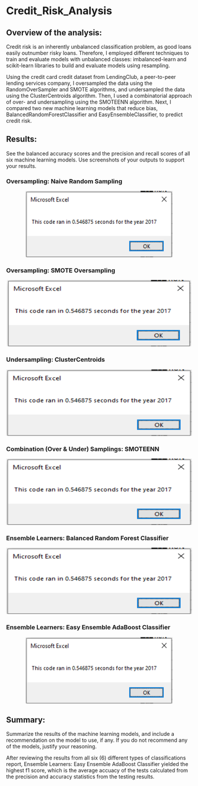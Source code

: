 # Credit_Risk_Analysis

## Overview of the analysis: 
Credit risk is an inherently unbalanced classification problem, as good loans easily outnumber risky loans\. Therefore, I employed different techniques to train and evaluate models with unbalanced classes: imbalanced-learn and scikit-learn libraries to build and evaluate models using resampling\.

Using the credit card credit dataset from LendingClub, a peer-to-peer lending services company, I oversampled the data using the RandomOverSampler and SMOTE algorithms, and undersampled the data using the ClusterCentroids algorithm\. Then, I used a combinatorial approach of over- and undersampling using the SMOTEENN algorithm\. Next, I compared two new machine learning models that reduce bias, BalancedRandomForestClassifier and EasyEnsembleClassifier, to predict credit risk\. 

## Results: 
See the balanced accuracy scores and the precision and recall scores of all six machine learning models. Use screenshots of your outputs to support your results.

### Oversampling: Naive Random Sampling
<p align="center">
  <img width="400" height="180" src="https://github.com/chkCreate/stock-analysis/blob/a2213f63a02074ba7ccba883c664d54df4ad716f/Resources/Original%20_Code_2017.PNG" title "Original Code 2017 Time Execution">
</p>

### Oversampling: SMOTE Oversampling
<p align="center">
  <img width="500" height="180" src="https://github.com/chkCreate/stock-analysis/blob/a2213f63a02074ba7ccba883c664d54df4ad716f/Resources/Original%20_Code_2017.PNG" title "Original Code 2017 Time Execution">
</p>

### Undersampling: ClusterCentroids
<p align="center">
  <img width="600" height="180" src="https://github.com/chkCreate/stock-analysis/blob/a2213f63a02074ba7ccba883c664d54df4ad716f/Resources/Original%20_Code_2017.PNG" title "Original Code 2017 Time Execution">
</p>

### Combination (Over & Under) Samplings: SMOTEENN
<p align="center">
  <img width="700" height="180" src="https://github.com/chkCreate/stock-analysis/blob/a2213f63a02074ba7ccba883c664d54df4ad716f/Resources/Original%20_Code_2017.PNG" title "Original Code 2017 Time Execution">
</p>

### Ensemble Learners: Balanced Random Forest Classifier
<p align="center">
  <img width="800" height="180" src="https://github.com/chkCreate/stock-analysis/blob/a2213f63a02074ba7ccba883c664d54df4ad716f/Resources/Original%20_Code_2017.PNG" title "Original Code 2017 Time Execution">
</p>

### Ensemble Learners: Easy Ensemble AdaBoost Classifier
<p align="center">
  <img width="400" height="180" src="https://github.com/chkCreate/stock-analysis/blob/a2213f63a02074ba7ccba883c664d54df4ad716f/Resources/Original%20_Code_2017.PNG" title "Original Code 2017 Time Execution">
</p>

## Summary: 
Summarize the results of the machine learning models, and include a recommendation on the model to use, if any. If you do not recommend any of the models, justify your reasoning\.

After reviewing the results from all six (6) different types of classifications report, Ensemble Learners: Easy Ensemble AdaBoost Classifier yielded the highest f1 score, which is the average accuacy of the tests calculated from the precision and accuracy statistics from the testing results\. 